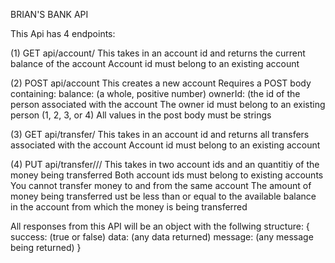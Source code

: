 BRIAN'S BANK API

This Api has 4 endpoints:

  (1) GET   api/account/<account id>
    This takes in an account id and returns the current balance of the account
    Account id must belong to an existing account
  
  
  (2) POST  api/account
    This creates a new account
    Requires a POST body containing:
      balance: (a whole, positive number)
      ownerId: (the id of the person associated with the account
    The owner id must belong to an existing person (1, 2, 3, or 4)
    All values in the post body must be strings
    
  
  (3) GET   api/transfer/<account id>
    This takes in an account id and returns all transfers associated with the account
    Account id must belong to an existing account
    
    
  (4) PUT   api/transfer/<id of account paying>/<id of account being payed>/<amount>
    This takes in two account ids and an quantitiy of the money being transferred
    Both account ids must belong to existing accounts
    You cannot transfer money to and from the same account
    The amount of money being transferred ust be less than or equal to the available balance in the account from which the money is being transferred
    
    
  All responses from this API will be an object with the follwing structure:
  {
    success: (true or false)
    data: (any data returned)
    message: (any message being returned)
  }
    
